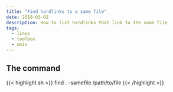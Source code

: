 ```yaml
---
title: "Find hardlinks to a same file"
date: 2018-03-02
description: How to list hardlinks that link to the same file
tags:
  - linux
  - toolbox
  - unix
---
```


## The command

{{< highlight sh >}}
find . -samefile /path/to/file
{{< /highlight >}}
